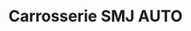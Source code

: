 ---
title: "Carrosserie SMJ AUTO"
url: /breteuil/carrosserie-smj-auto/
shop: réparation de voitures
---